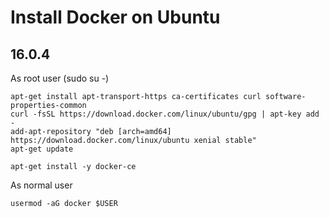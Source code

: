 # Install Docker on Ubuntu

## 16.0.4

As root user (sudo su -)

```
apt-get install apt-transport-https ca-certificates curl software-properties-common
curl -fsSL https://download.docker.com/linux/ubuntu/gpg | apt-key add -
add-apt-repository "deb [arch=amd64] https://download.docker.com/linux/ubuntu xenial stable"
apt-get update

apt-get install -y docker-ce
```

As normal user

```
usermod -aG docker $USER
```

